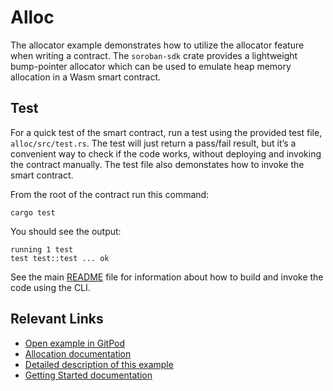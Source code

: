 # Alloc
The allocator example demonstrates how to utilize the allocator feature when writing a contract. The `soroban-sdk` crate provides a lightweight bump-pointer allocator which can be used to emulate heap memory allocation in a Wasm smart contract.

## Test
For a quick test of the smart contract, run a test using the provided test file, `alloc/src/test.rs`. The test will just return a pass/fail result, but it’s a convenient way to check if the code works, without deploying and invoking the contract manually. The test file also demonstates how to invoke the smart contract. 

From the root of the contract run this command:

```
cargo test
```

You should see the output:

```
running 1 test
test test::test ... ok
```

See the main [README](../README.md) file for information about how to build and invoke the code using the CLI.

## Relevant Links
- [Open example in GitPod](https://gitpod.io/#https://github.com/stellar/soroban-examples)
- [Allocation documentation](https://developers.stellar.org/docs/learn/encyclopedia/contract-development/rust-dialect#limited-ideally-zero-dynamic-memory-allocation)
- [Detailed description of this example](https://developers.stellar.org/docs/build/smart-contracts/example-contracts/alloc)
- [Getting Started documentation](https://developers.stellar.org/docs/build/smart-contracts/getting-started)

